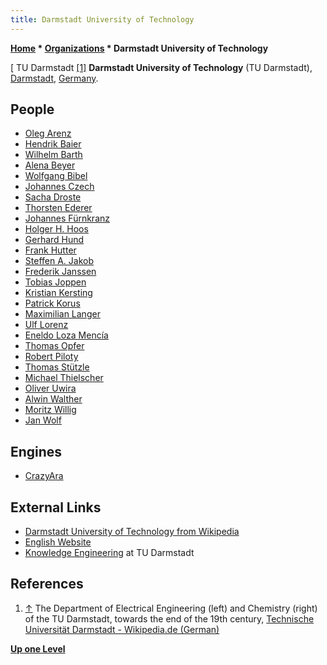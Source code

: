 ```yaml
---
title: Darmstadt University of Technology
---
```

**[Home](Home "Home") * [Organizations](Organizations "Organizations") * Darmstadt University of Technology**

\[ TU Darmstadt <a id="cite-note-1" href="#cite-ref-1">[1]</a>
**Darmstadt University of Technology** (TU Darmstadt), [Darmstadt](https://en.wikipedia.org/wiki/Darmstadt), [Germany](https://en.wikipedia.org/wiki/Germany).

## People

- [Oleg Arenz](index.php?title=Oleg_Arenz&action=edit&redlink=1 "Oleg Arenz (page does not exist)")
- [Hendrik Baier](Hendrik_Baier "Hendrik Baier")
- [Wilhelm Barth](Wilhelm_Barth "Wilhelm Barth")
- [Alena Beyer](Alena_Beyer "Alena Beyer")
- [Wolfgang Bibel](Mathematician#WolfgangBibel "Mathematician")
- [Johannes Czech](Johannes_Czech "Johannes Czech")
- [Sacha Droste](Sacha_Droste "Sacha Droste")
- [Thorsten Ederer](index.php?title=Thorsten_Ederer&action=edit&redlink=1 "Thorsten Ederer (page does not exist)")
- [Johannes Fürnkranz](Johannes_F%C3%BCrnkranz "Johannes Fürnkranz")
- [Holger H. Hoos](Mathematician#HHHoos "Mathematician")
- [Gerhard Hund](Gerhard_Hund "Gerhard Hund")
- [Frank Hutter](Frank_Hutter "Frank Hutter")
- [Steffen A. Jakob](Steffen_A._Jakob "Steffen A. Jakob")
- [Frederik Janssen](http://www.ke.tu-darmstadt.de/m/staff/janssen)
- [Tobias Joppen](Tobias_Joppen "Tobias Joppen")
- [Kristian Kersting](Kristian_Kersting "Kristian Kersting")
- [Patrick Korus](Patrick_Korus "Patrick Korus")
- [Maximilian Langer](Maximilian_Langer "Maximilian Langer")
- [Ulf Lorenz](Ulf_Lorenz "Ulf Lorenz")
- [Eneldo Loza Mencía](http://www.ke.tu-darmstadt.de/staff/eneldo)
- [Thomas Opfer](index.php?title=Thomas_Opfer&action=edit&redlink=1 "Thomas Opfer (page does not exist)")
- [Robert Piloty](<https://de.wikipedia.org/wiki/Robert_Piloty_(Informatiker)>)
- [Thomas Stützle](Mathematician#TStuetzle "Mathematician")
- [Michael Thielscher](Michael_Thielscher "Michael Thielscher")
- [Oliver Uwira](Oliver_Uwira "Oliver Uwira")
- [Alwin Walther](Mathematician#Walther "Mathematician")
- [Moritz Willig](Moritz_Willig "Moritz Willig")
- [Jan Wolf](index.php?title=Jan_Wolf&action=edit&redlink=1 "Jan Wolf (page does not exist)")

## Engines

- [CrazyAra](CrazyAra "CrazyAra")

## External Links

- [Darmstadt University of Technology from Wikipedia](https://en.wikipedia.org/wiki/Darmstadt_University_of_Technology)
- [English Website](https://www.tu-darmstadt.de/index.en.jsp)
- [Knowledge Engineering](http://www.ke.informatik.tu-darmstadt.de/) at TU Darmstadt

## References

1. <a id="cite-ref-1" href="#cite-note-1">↑</a> The Department of Electrical Engineering (left) and Chemistry (right) of the TU Darmstadt, towards the end of the 19th century, [Technische Universität Darmstadt - Wikipedia.de (German)](https://de.wikipedia.org/wiki/Technische_Universit%C3%A4t_Darmstadt)

**[Up one Level](Organizations "Organizations")**

